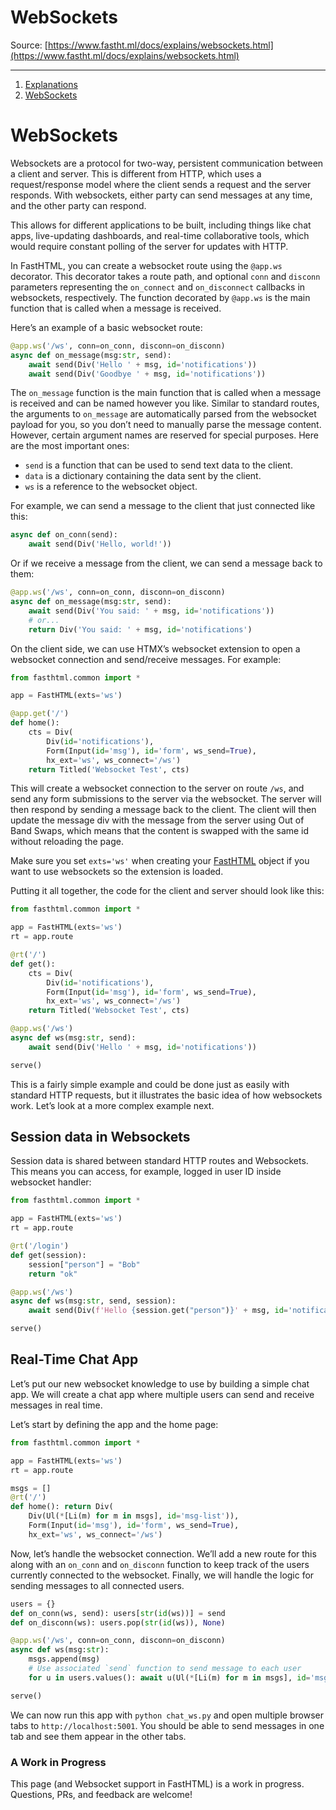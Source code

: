 # WebSockets

Source: [https://www.fastht.ml/docs/explains/websockets.html](https://www.fastht.ml/docs/explains/websockets.html)

---

1. [Explanations](https://www.fastht.ml/docs/ref/../explains/background_tasks.html)
2. [WebSockets](https://www.fastht.ml/docs/ref/../explains/websockets.html)

# WebSockets

Websockets are a protocol for two-way, persistent communication between a client and server. This is different from HTTP, which uses a request/response model where the client sends a request and the server responds. With websockets, either party can send messages at any time, and the other party can respond.

This allows for different applications to be built, including things like chat apps, live-updating dashboards, and real-time collaborative tools, which would require constant polling of the server for updates with HTTP.

In FastHTML, you can create a websocket route using the `@app.ws` decorator. This decorator takes a route path, and optional `conn` and `disconn` parameters representing the `on_connect` and `on_disconnect` callbacks in websockets, respectively. The function decorated by `@app.ws` is the main function that is called when a message is received.

Here’s an example of a basic websocket route:

```python
@app.ws('/ws', conn=on_conn, disconn=on_disconn)
async def on_message(msg:str, send):
    await send(Div('Hello ' + msg, id='notifications'))
    await send(Div('Goodbye ' + msg, id='notifications'))
```

The `on_message` function is the main function that is called when a message is received and can be named however you like. Similar to standard routes, the arguments to `on_message` are automatically parsed from the websocket payload for you, so you don’t need to manually parse the message content. However, certain argument names are reserved for special purposes. Here are the most important ones:

- `send` is a function that can be used to send text data to the client.
- `data` is a dictionary containing the data sent by the client.
- `ws` is a reference to the websocket object.

For example, we can send a message to the client that just connected like this:

```python
async def on_conn(send):
    await send(Div('Hello, world!'))
```

Or if we receive a message from the client, we can send a message back to them:

```python
@app.ws('/ws', conn=on_conn, disconn=on_disconn)
async def on_message(msg:str, send):
    await send(Div('You said: ' + msg, id='notifications'))
    # or...
    return Div('You said: ' + msg, id='notifications')
```

On the client side, we can use HTMX’s websocket extension to open a websocket connection and send/receive messages. For example:

```python
from fasthtml.common import *

app = FastHTML(exts='ws')

@app.get('/')
def home():
    cts = Div(
        Div(id='notifications'),
        Form(Input(id='msg'), id='form', ws_send=True),
        hx_ext='ws', ws_connect='/ws')
    return Titled('Websocket Test', cts)
```

This will create a websocket connection to the server on route `/ws`, and send any form submissions to the server via the websocket. The server will then respond by sending a message back to the client. The client will then update the message div with the message from the server using Out of Band Swaps, which means that the content is swapped with the same id without reloading the page.

Make sure you set `exts='ws'` when creating your [FastHTML](https://www.fastht.ml/docs/api/core.html#fasthtml) object if you want to use websockets so the extension is loaded.

Putting it all together, the code for the client and server should look like this:

```python
from fasthtml.common import *

app = FastHTML(exts='ws')
rt = app.route

@rt('/')
def get():
    cts = Div(
        Div(id='notifications'),
        Form(Input(id='msg'), id='form', ws_send=True),
        hx_ext='ws', ws_connect='/ws')
    return Titled('Websocket Test', cts)

@app.ws('/ws')
async def ws(msg:str, send):
    await send(Div('Hello ' + msg, id='notifications'))

serve()
```

This is a fairly simple example and could be done just as easily with standard HTTP requests, but it illustrates the basic idea of how websockets work. Let’s look at a more complex example next.

## Session data in Websockets

Session data is shared between standard HTTP routes and Websockets. This means you can access, for example, logged in user ID inside websocket handler:

```python
from fasthtml.common import *

app = FastHTML(exts='ws')
rt = app.route

@rt('/login')
def get(session):
    session["person"] = "Bob"
    return "ok"

@app.ws('/ws')
async def ws(msg:str, send, session):
    await send(Div(f'Hello {session.get("person")}' + msg, id='notifications'))

serve()
```

## Real-Time Chat App

Let’s put our new websocket knowledge to use by building a simple chat app. We will create a chat app where multiple users can send and receive messages in real time.

Let’s start by defining the app and the home page:

```python
from fasthtml.common import *

app = FastHTML(exts='ws')
rt = app.route

msgs = []
@rt('/')
def home(): return Div(
    Div(Ul(*[Li(m) for m in msgs], id='msg-list')),
    Form(Input(id='msg'), id='form', ws_send=True),
    hx_ext='ws', ws_connect='/ws')
```

Now, let’s handle the websocket connection. We’ll add a new route for this along with an `on_conn` and `on_disconn` function to keep track of the users currently connected to the websocket. Finally, we will handle the logic for sending messages to all connected users.

```python
users = {}
def on_conn(ws, send): users[str(id(ws))] = send
def on_disconn(ws): users.pop(str(id(ws)), None)

@app.ws('/ws', conn=on_conn, disconn=on_disconn)
async def ws(msg:str):
    msgs.append(msg)
    # Use associated `send` function to send message to each user
    for u in users.values(): await u(Ul(*[Li(m) for m in msgs], id='msg-list'))

serve()
```

We can now run this app with `python chat_ws.py` and open multiple browser tabs to `http://localhost:5001`. You should be able to send messages in one tab and see them appear in the other tabs.

### A Work in Progress

This page (and Websocket support in FastHTML) is a work in progress. Questions, PRs, and feedback are welcome!
